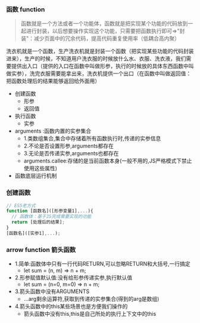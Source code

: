 ### 函数 function
> 函数就是一个方法或者一个功能体，函数就是把实现某个功能的代码放到一起进行封装，以后想要操作实现这个功能，只需要把函数执行即可=>"封装"：减少页面中的冗余代码，提高代码重复使用率（低耦合高内聚）

洗衣机就是一个函数，生产洗衣机就是封装一个函数（把实现某些功能的代码封装进来），生产的时候，不知道用户洗衣服的时候放什么水、衣服、洗衣液，我们需要提供出入口（提供的入口在函数中叫做形参，执行的时候放的具体东西函数中叫做实参），洗完衣服需要能拿出来，洗衣机提供一个出口（在函数中叫做返回值：把函数处理后的结果能够返回给外面用）
- 创建函数
  + 形参
  + 返回值
- 执行函数
  + 实参
- arguments :函数内置的实参集合
  + 1.类数组集合,集合中存储着所有函数执行时,传递的实参信息
  + 2.不论是否设置形参,arguments都存在
  + 3.无论是否传递实参,arguments也都存在
  + arguments.callee:存储的是当前函数本身(一般不用的,JS严格模式下禁止使用这些属性)
- 函数底层运行机制

### 创建函数
```javascript
// ES5老方式
function [函数名]([形参变量1],...){
  // 函数体：基于JS完成需要实现的功能
  return [处理后的结果];
}
[函数名]([实参1],...);
```
### arrow function 箭头函数
- 1.简单:函数体中只有一行代码RETURN,可以忽略RETURN和大括号,一行搞定
  + let sum = (n, m) => n + m;
- 2.形参赋值默认值:没有给形参传递实参,执行默认值
  + let sum = (n=0, m=0) => n + m;
- 3.箭头函数中没有ARGUMENTS
  + ...arg剩余运算符,获取到传递的实参集合(得到的arg是数组)
- 4.箭头函数中的this某些场景也是方便我们操作的
  + 箭头函数中没有this,this是自己所处的执行上下文中的this
